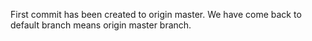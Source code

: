 First commit has been created to origin master.
We have come back to default branch means origin master branch.